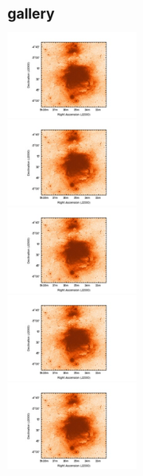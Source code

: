 # gallery


<a href="./recipes/plot-optical-image.ipynb"><img src="./recipes/plot-optical-image.jpg" width="260px"></a>
<a href="./recipes/plot-optical-image.ipynb"><img src="./recipes/plot-optical-image.jpg" width="260px"></a>
<a href="./recipes/plot-optical-image.ipynb"><img src="./recipes/plot-optical-image.jpg" width="260px"></a>
<a href="./recipes/plot-optical-image.ipynb"><img src="./recipes/plot-optical-image.jpg" width="260px"></a>
<a href="./recipes/plot-optical-image.ipynb"><img src="./recipes/plot-optical-image.jpg" width="260px"></a>
